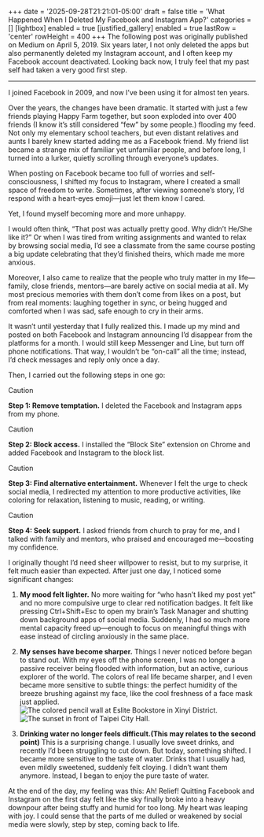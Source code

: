 +++
date = '2025-09-28T21:21:01-05:00'
draft = false
title = 'What Happened When I Deleted My Facebook and Instagram App?'
categories = []
[lightbox]
  enabled = true
[justified_gallery]
  enabled = true
  lastRow = 'center'
  rowHeight = 400
+++
The following post was originally published on Medium on April 5, 2019. Six years later, I not only deleted the apps but also permanently deleted my Instagram account, and I often keep my Facebook account deactivated. Looking back now, I truly feel that my past self had taken a very good first step.

---

I joined Facebook in 2009, and now I’ve been using it for almost ten years.

Over the years, the changes have been dramatic. It started with just a few friends playing Happy Farm together, but soon exploded into over 400 friends (I know it’s still considered “few” by some people.) flooding my feed. Not only my elementary school teachers, but even distant relatives and aunts I barely knew started adding me as a Facebook friend. My friend list became a strange mix of familiar yet unfamiliar people, and before long, I turned into a lurker, quietly scrolling through everyone’s updates.

When posting on Facebook became too full of worries and self-consciousness, I shifted my focus to Instagram, where I created a small space of freedom to write. Sometimes, after viewing someone’s story, I’d respond with a heart-eyes emoji—just let them know I cared.

Yet, I found myself becoming more and more unhappy.

I would often think, “That post was actually pretty good. Why didn’t He/She like it?” Or when I was tired from writing assignments and wanted to relax by browsing social media, I’d see a classmate from the same course posting a big update celebrating that they’d finished theirs, which made me more anxious. 

Moreover, I also came to realize that the people who truly matter in my life—family, close friends, mentors—are barely active on social media at all. My most precious memories with them don’t come from likes on a post, but from real moments: laughing together in sync, or being hugged and comforted when I was sad, safe enough to cry in their arms.

It wasn’t until yesterday that I fully realized this. I made up my mind and posted on both Facebook and Instagram announcing I’d disappear from the platforms for a month. I would still keep Messenger and Line, but turn off phone notifications. That way, I wouldn’t be “on-call” all the time; instead, I’d check messages and reply only once a day.

Then, I carried out the following steps in one go:

> [!Caution]
> **Step 1: Remove temptation.** I deleted the Facebook and Instagram apps from my phone.

> [!Caution] 
> **Step 2: Block access.** I installed the “Block Site” extension on Chrome and added Facebook and Instagram to the block list.

> [!Caution] 
> **Step 3: Find alternative entertainment.** Whenever I felt the urge to check social media, I redirected my attention to more productive activities, like coloring for relaxation, listening to music, reading, or writing.

> [!Caution]
> **Step 4: Seek support.** I asked friends from church to pray for me, and I talked with family and mentors, who praised and encouraged me—boosting my confidence.

I originally thought I’d need sheer willpower to resist, but to my surprise, it felt much easier than expected. After just one day, I noticed some significant changes:

1. **My mood felt lighter.** No more waiting for “who hasn’t liked my post yet” and no more compulsive urge to clear red notification badges. It felt like pressing Ctrl+Shift+Esc to open my brain’s Task Manager and shutting down background apps of social media. Suddenly, I had so much more mental capacity freed up—enough to focus on meaningful things with ease instead of circling anxiously in the same place.

2. **My senses have become sharper.** Things I never noticed before began to stand out. With my eyes off the phone screen, I was no longer a passive receiver being flooded with information, but an active, curious explorer of the world. The colors of real life became sharper, and I even became more sensitive to subtle things: the perfect humidity of the breeze brushing against my face, like the cool freshness of a face mask just applied.
![The colored pencil wall at Eslite Bookstore in Xinyi District.](/images/Post/1/1.jpg)
![The sunset in front of Taipei City Hall.](/images/Post/1/2.jpg)
1. **Drinking water no longer feels difficult.(This may relates to the second point)**
This is a surprising change. I usually love sweet drinks, and recently I’d been struggling to cut down. But today, something shifted. I became more sensitive to the taste of water. Drinks that I usually had, even mildly sweetened, suddenly felt cloying. I didn’t want them anymore. Instead, I began to enjoy the pure taste of water.

At the end of the day, my feeling was this: Ah! Relief! Quitting Facebook and Instagram on the first day felt like the sky finally broke into a heavy downpour after being stuffy and humid for too long. My heart was leaping with joy. I could sense that the parts of me dulled or weakened by social media were slowly, step by step, coming back to life.